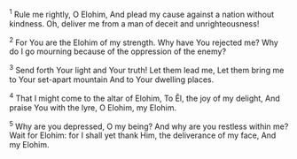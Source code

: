 <sup>1</sup> Rule me rightly, O Elohim, And plead my cause against a nation without kindness. Oh, deliver me from a man of deceit and unrighteousness!

<sup>2</sup> For You are the Elohim of my strength. Why have You rejected me? Why do I go mourning because of the oppression of the enemy?

<sup>3</sup> Send forth Your light and Your truth! Let them lead me, Let them bring me to Your set-apart mountain And to Your dwelling places.

<sup>4</sup> That I might come to the altar of Elohim, To Ĕl, the joy of my delight, And praise You with the lyre, O Elohim, my Elohim.

<sup>5</sup> Why are you depressed, O my being? And why are you restless within me? Wait for Elohim: for I shall yet thank Him, the deliverance of my face, And my Elohim.

